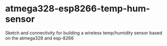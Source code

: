 # atmega328-esp8266-temp-hum-sensor
Sketch and connectivity for building a wireless temp/humidity sensor based on the atmega328 and esp-8266
